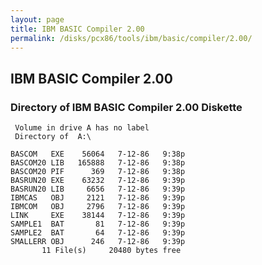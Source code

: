 ```yaml
---
layout: page
title: IBM BASIC Compiler 2.00
permalink: /disks/pcx86/tools/ibm/basic/compiler/2.00/
---
```


IBM BASIC Compiler 2.00
-----------------------

### Directory of IBM BASIC Compiler 2.00 Diskette

     Volume in drive A has no label
     Directory of  A:\
    
    BASCOM   EXE    56064   7-12-86   9:38p
    BASCOM20 LIB   165888   7-12-86   9:38p
    BASCOM20 PIF      369   7-12-86   9:38p
    BASRUN20 EXE    63232   7-12-86   9:39p
    BASRUN20 LIB     6656   7-12-86   9:39p
    IBMCAS   OBJ     2121   7-12-86   9:39p
    IBMCOM   OBJ     2796   7-12-86   9:39p
    LINK     EXE    38144   7-12-86   9:39p
    SAMPLE1  BAT       81   7-12-86   9:39p
    SAMPLE2  BAT       64   7-12-86   9:39p
    SMALLERR OBJ      246   7-12-86   9:39p
           11 File(s)     20480 bytes free
